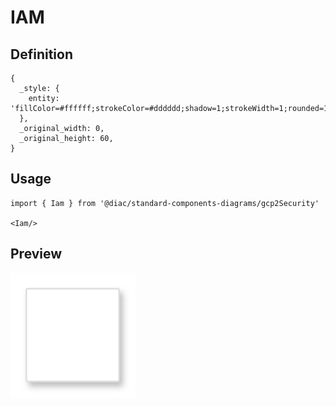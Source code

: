 # IAM

## Definition

```
{
  _style: { 
    entity: 'fillColor=#ffffff;strokeColor=#dddddd;shadow=1;strokeWidth=1;rounded=1;absoluteArcSize=1;arcSize=2;',
  },
  _original_width: 0,
  _original_height: 60,
}
```

## Usage

```
import { Iam } from '@diac/standard-components-diagrams/gcp2Security'

<Iam/>
```

## Preview

<img src="./iam.png" width="200"/>
